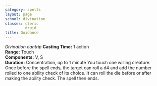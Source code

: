 ```yaml
---
category: spells
layout: page
school: divination
classes: cleric
         druid
title: Guidance 
---
```

_Divination cantrip_ 
**Casting Time:** 1 action    
**Range:** Touch    
**Components:** V, S    
**Duration:** Concentration, up to 1 minute 
You touch one willing creature. Once before the spell ends, the target can roll a d4 and add the number rolled to one ability check of its choice. It can roll the die before or after making the ability check. The spell then ends. 